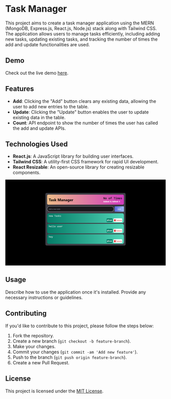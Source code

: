 # Task Manager

This project aims to create a task manager application using the MERN (MongoDB, Express.js, React.js, Node.js) stack along with Tailwind CSS. The application allows users to manage tasks efficiently, including adding new tasks, updating existing tasks, and tracking the number of times the add and update functionalities are used.

## Demo
Check out the live demo [here](https://task-manager-rho-one.vercel.app/).

## Features

- **Add**: Clicking the "Add" button clears any existing data, allowing the user to add new entries to the table.
- **Update**: Clicking the "Update" button enables the user to update existing data in the table.
- **Count**: API endpoint to show the number of times the user has called the add and update APIs.

## Technologies Used

- **React.js**: A JavaScript library for building user interfaces.
- **Tailwind CSS**: A utility-first CSS framework for rapid UI development.
- **React Resizable**: An open-source library for creating resizable components.

![Task Manager Screenshot](./client/public/img1.png)

## Usage

Describe how to use the application once it's installed. Provide any necessary instructions or guidelines.

## Contributing

If you'd like to contribute to this project, please follow the steps below:

1. Fork the repository.
2. Create a new branch (`git checkout -b feature-branch`).
3. Make your changes.
4. Commit your changes (`git commit -am 'Add new feature'`).
5. Push to the branch (`git push origin feature-branch`).
6. Create a new Pull Request.

## License

This project is licensed under the [MIT License](LICENSE).
